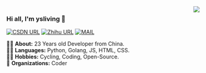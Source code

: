 <img align='right' src="https://github-readme-stats.vercel.app/api?username=TRHX&show_icons=true">

### Hi all, I'm ysliving 👋

[![CSDN URL](https://img.shields.io/twitter/url?color=%23F91310&label=CSDN&logo=C&logoColor=white&style=flat-square&url=https%3A%2F%2Fitrhx.blog.csdn.net%2F)](https://shuanyao.blog.csdn.net/)
[![Zhihu URL](https://img.shields.io/twitter/url?color=%230077E6&label=Zhihu&logo=zhihu&logoColor=white&style=flat-square&url=https%3A%2F%2Fwww.zhihu.com%2Fpeople%2Fitrhx)](https://www.zhihu.com/)
[![MAIL](https://img.shields.io/static/v1?label=MAIL&message=%20&color=green2&logo=gmail&style=flat-square&logoColor=white)](mailto:admin@com)

👨‍🎓 **About:** 23 Years old Developer from China.  
👨‍💻 **Languages:** Python, Golang, JS, HTML, CSS.  
🚴‍♀️ **Hobbies:** Cycling, Coding, Open-Source.  
🏢 **Organizations:** Coder

<!-- https://github.com/kautukkundan/Awesome-Profile-README-templates -->

